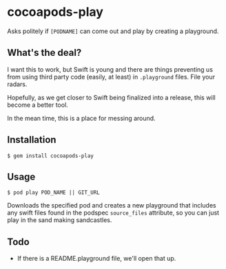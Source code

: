 # cocoapods-play

Asks politely if `[PODNAME]` can come out and play by creating a playground.

## What's the deal?

I want this to work, but Swift is young and there are things preventing us from using third party
code (easily, at least) in `.playground` files. File your radars.

Hopefully, as we get closer to Swift being finalized into a release, this will become a better tool.

In the mean time, this is a place for messing around.

## Installation

    $ gem install cocoapods-play

## Usage

    $ pod play POD_NAME || GIT_URL

Downloads the specified pod and creates a new playground that includes any swift files found in the podspec
`source_files` attribute, so you can just play in the sand making sandcastles.

## Todo

- If there is a README.playground file, we'll open that up.
